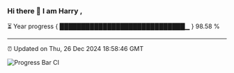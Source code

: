 ### Hi there 👋 I am Harry , 

⏳ Year progress { █████████████████████████████▁ } 98.58 %

---

⏰ Updated on Thu, 26 Dec 2024 18:58:46 GMT

![Progress Bar CI](https://github.com/duykhang68/duykhang68/workflows/Progress%20Bar%20CI/badge.svg)
